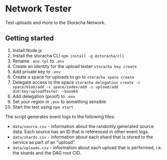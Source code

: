 # Network Tester

Test uploads and more to the Storacha Network.

## Getting started

1. Install Node.js
2. Install the storacha CLI `npm install -g @storacha/cli`
3. Rename `.env.tpl` to `.env`
4. Create an identity for the upload tester `storacha key create`
5. Add private key to `.env`
6. Create a space for uploads to go to `storacha space create`
7. Delegate access to the space `storacha delegation create -c space/blob/add -c space/index/add -c upload/add did:key:uploadTester --base64`
8. Add delegation (proof) to `.env`
9. Set your region in `.env` to something sensible
10. Start the test using `npm start`

The script generates event logs to the following files:

* `data/source.csv` - information about the randomly generated source data. Each source has an ID that is referenced in other event logs.
* `data/shards.csv` - information about each shard that is stored to the service as part of an "upload".
* `data/uploads.csv` - information about each upload that is performed, i.e. the shards and the DAG root CID.

